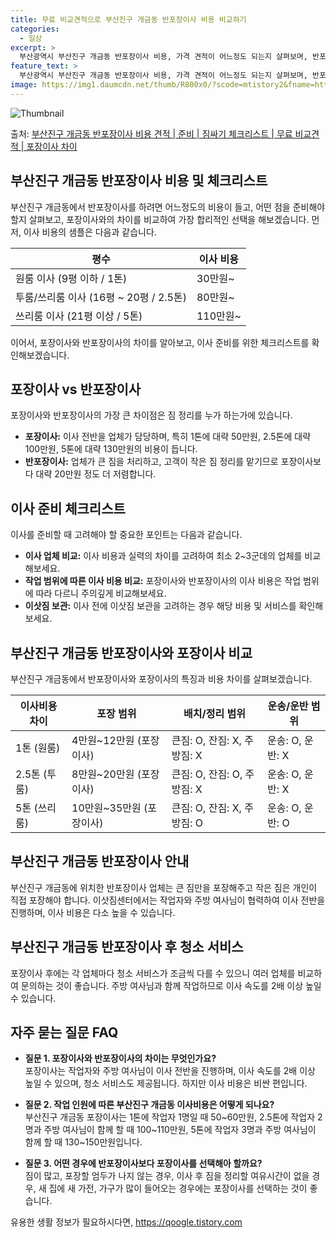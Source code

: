 ```yaml
---
title: 무료 비교견적으로 부산진구 개금동 반포장이사 비용 비교하기
categories:
  - 일상
excerpt: >
  부산광역시 부산진구 개금동 반포장이사 비용, 가격 견적이 어느정도 되는지 살펴보며, 반포장이사를 준비함에 있어 짐싸기 준비 체크리스트가 무엇인지 보겠습니다. 마지막으로 포장이사와 차이점을 통해 무료 비교견적으로 어떤 것이 더 합리적인 선택인지 공유 드립니다.부산진구 개금동 포장이사 견적 샘플 보기 👈 클릭부산진구 개금동 포장이사 가격 살펴보기 👈 클릭부산진구 개금동 반포장이사 평균 이사 비용평수부산진구 개금동 평균 이사 비용원룸 이사9평 이하 (1톤)30만원~투룸/쓰리룸 이사16평 ~ 20평 (2.5톤)80만원~쓰리룸 이사21평 (5톤) ~110만원~우리집 무료 이사견적 받기 👈 클릭포장 vs 반포장: 이사 방식 비교이사 방식에는 포장과 반포장이 있으며, 가장 큰 차이점은 짐 정리를 누가 하는가에 ..
feature_text: >
  부산광역시 부산진구 개금동 반포장이사 비용, 가격 견적이 어느정도 되는지 살펴보며, 반포장이사를 준비함에 있어 짐싸기 준비 체크리스트가 무엇인지 보겠습니다. 마지막으로 포장이사와 차이점을 통해 무료 비교견적으로 어떤 것이 더 합리적인 선택인지 공유 드립니다.부산진구 개금동 포장이사 견적 샘플 보기 👈 클릭부산진구 개금동 포장이사 가격 살펴보기 👈 클릭부산진구 개금동 반포장이사 평균 이사 비용평수부산진구 개금동 평균 이사 비용원룸 이사9평 이하 (1톤)30만원~투룸/쓰리룸 이사16평 ~ 20평 (2.5톤)80만원~쓰리룸 이사21평 (5톤) ~110만원~우리집 무료 이사견적 받기 👈 클릭포장 vs 반포장: 이사 방식 비교이사 방식에는 포장과 반포장이 있으며, 가장 큰 차이점은 짐 정리를 누가 하는가에 ..
image: https://img1.daumcdn.net/thumb/R800x0/?scode=mtistory2&fname=https%3A%2F%2Fblog.kakaocdn.net%2Fdn%2F8plBD%2FbtsHd8hf0ZH%2FUOviM3MPu06QILXdOS2FcK%2Fimg.webp
---
```


![Thumbnail](https://img1.daumcdn.net/thumb/R800x0/?scode=mtistory2&fname=https%3A%2F%2Fblog.kakaocdn.net%2Fdn%2F8plBD%2FbtsHd8hf0ZH%2FUOviM3MPu06QILXdOS2FcK%2Fimg.webp)

<p>출처: <a href="https://qoogle.tistory.com/9753" rel="dofollow">부산진구 개금동 반포장이사 비용 견적 | 준비 | 짐싸기 체크리스트 | 무료 비교견적 | 포장이사 차이</a> </p>

## 부산진구 개금동 반포장이사 비용 및 체크리스트

부산진구 개금동에서 반포장이사를 하려면 어느정도의 비용이 들고, 어떤 점을 준비해야 할지 살펴보고, 포장이사와의 차이를 비교하여 가장
합리적인 선택을 해보겠습니다. 먼저, 이사 비용의 샘플은 다음과 같습니다.

평수 | 이사 비용  
---|---  
원룸 이사 (9평 이하 / 1톤) | 30만원~  
투룸/쓰리룸 이사 (16평 ~ 20평 / 2.5톤) | 80만원~  
쓰리룸 이사 (21평 이상 / 5톤) | 110만원~  
  
이어서, 포장이사와 반포장이사의 차이를 알아보고, 이사 준비를 위한 체크리스트를 확인해보겠습니다.

## 포장이사 vs 반포장이사

포장이사와 반포장이사의 가장 큰 차이점은 짐 정리를 누가 하는가에 있습니다.

  * **포장이사:** 이사 전반을 업체가 담당하며, 특히 1톤에 대략 50만원, 2.5톤에 대략 100만원, 5톤에 대략 130만원의 비용이 듭니다.
  * **반포장이사:** 업체가 큰 짐을 처리하고, 고객이 작은 짐 정리를 맡기므로 포장이사보다 대략 20만원 정도 더 저렴합니다.

## 이사 준비 체크리스트

이사를 준비할 때 고려해야 할 중요한 포인트는 다음과 같습니다.

  * **이사 업체 비교:** 이사 비용과 실력의 차이를 고려하여 최소 2~3군데의 업체를 비교해보세요.
  * **작업 범위에 따른 이사 비용 비교:** 포장이사와 반포장이사의 이사 비용은 작업 범위에 따라 다르니 주의깊게 비교해보세요.
  * **이삿짐 보관:** 이사 전에 이삿짐 보관을 고려하는 경우 해당 비용 및 서비스를 확인해보세요.

## 부산진구 개금동 반포장이사와 포장이사 비교

부산진구 개금동에서 반포장이사와 포장이사의 특징과 비용 차이를 살펴보겠습니다.

이사비용 차이 | 포장 범위 | 배치/정리 범위 | 운송/운반 범위  
---|---|---|---  
1톤 (원룸) | 4만원~12만원 (포장이사) | 큰짐: O, 잔짐: X, 주방짐: X | 운송: O, 운반: X  
2.5톤 (투룸) | 8만원~20만원 (포장이사) | 큰짐: O, 잔짐: O, 주방짐: X | 운송: O, 운반: X  
5톤 (쓰리룸) | 10만원~35만원 (포장이사) | 큰짐: O, 잔짐: X, 주방짐: O | 운송: O, 운반: O  
  
## 부산진구 개금동 반포장이사 안내

부산진구 개금동에 위치한 반포장이사 업체는 큰 짐만을 포장해주고 작은 짐은 개인이 직접 포장해야 합니다. 이삿짐센터에서는 작업자와 주방
여사님이 협력하여 이사 전반을 진행하며, 이사 비용은 다소 높을 수 있습니다.

## 부산진구 개금동 반포장이사 후 청소 서비스

포장이사 후에는 각 업체마다 청소 서비스가 조금씩 다를 수 있으니 여러 업체를 비교하여 문의하는 것이 좋습니다. 주방 여사님과 함께
작업하므로 이사 속도를 2배 이상 높일 수 있습니다.

## 자주 묻는 질문 FAQ

  * **질문 1. 포장이사와 반포장이사의 차이는 무엇인가요?**  
포장이사는 작업자와 주방 여사님이 이사 전반을 진행하며, 이사 속도를 2배 이상 높일 수 있으며, 청소 서비스도 제공됩니다. 하지만 이사
비용은 비싼 편입니다.

  * **질문 2. 작업 인원에 따른 부산진구 개금동 이사비용은 어떻게 되나요?**  
부산진구 개금동 포장이사는 1톤에 작업자 1명일 때 50~60만원, 2.5톤에 작업자 2명과 주방 여사님이 함께 할 때 100~110만원,
5톤에 작업자 3명과 주방 여사님이 함께 할 때 130~150만원입니다.

  * **질문 3. 어떤 경우에 반포장이사보다 포장이사를 선택해아 할까요?**  
짐이 많고, 포장할 엄두가 나지 않는 경우, 이사 후 짐을 정리할 여유시간이 없을 경우, 새 집에 새 가전, 가구가 많이 들어오는 경우에는
포장이사를 선택하는 것이 좋습니다.

 

유용한 생활 정보가 필요하시다면, <a href="https://qoogle.tistory.com" rel="dofollow">https://qoogle.tistory.com</a>


